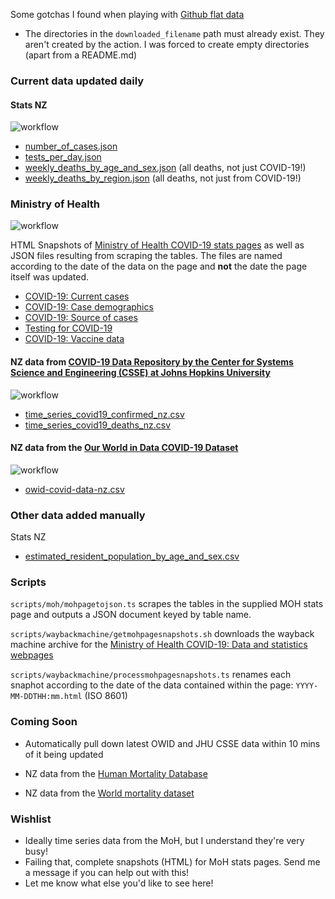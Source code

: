 Some gotchas I found when playing with [Github flat data](https://github.com/marketplace/actions/flat-data)

- The directories in the `downloaded_filename` path must already exist. They aren't created by the action. I was forced to create empty directories (apart from a README.md)

### Current data updated daily

#### Stats NZ

![workflow](https://github.com/Staz/nz-covid19-data/actions/workflows/statsnz.yml/badge.svg)

- [number_of_cases.json](/data/statsnz/number_of_cases.json)
- [tests_per_day.json](/data/statsnz/tests_per_day.json)
- [weekly_deaths_by_age_and_sex.json](/data/statsnz/weekly_deaths_by_age_and_sex.json) (all deaths, not just COVID-19!)
- [weekly_deaths_by_region.json](/data/statsnz/weekly_deaths_by_region.json) (all deaths, not just from COVID-19!)

### Ministry of Health

![workflow](https://github.com/Staz/nz-covid19-data/actions/workflows/moh.yml/badge.svg)

HTML Snapshots of [Ministry of Health COVID-19 stats pages](https://www.health.govt.nz/covid-19-novel-coronavirus/covid-19-data-and-statistics) as well as JSON files resulting from scraping the tables. The files are named according to the date of the data on the page and **not** the date the page itself was updated. 
 
- [COVID-19: Current cases](/data/moh/covid-19-current-cases)
- [COVID-19: Case demographics](/data/moh/covid-19-case-demographics)
- [COVID-19: Source of cases](/data/moh/covid-19-source-cases)
- [Testing for COVID-19](/data/moh/testing-covid-19)
- [COVID-19: Vaccine data](/data/moh/covid-19-vaccine-data)

#### NZ data from [COVID-19 Data Repository by the Center for Systems Science and Engineering (CSSE) at Johns Hopkins University](https://github.com/CSSEGISandData/COVID-19)

![workflow](https://github.com/Staz/nz-covid19-data/actions/workflows/jhucsse.yml/badge.svg)

- [time_series_covid19_confirmed_nz.csv](/data/jhu-csse/time_series_covid19_confirmed_nz.csv)
- [time_series_covid19_deaths_nz.csv](/data/jhu-csse/time_series_covid19_deaths_nz.csv)

#### NZ data from the [Our World in Data COVID-19 Dataset](https://github.com/owid/covidP19-data)

![workflow](https://github.com/Staz/nz-covid19-data/actions/workflows/owid.yml/badge.svg)

- [owid-covid-data-nz.csv](/data/owid/owid-covid-data-nz.csv)

### Other data added manually

Stats NZ

- [estimated_resident_population_by_age_and_sex.csv](/data/statsnz/estimated_resident_population_by_age_and_sex.csv)

### Scripts

`scripts/moh/mohpagetojson.ts` scrapes the tables in the supplied MOH stats page and outputs a JSON document keyed by table name. 

`scripts/waybackmachine/getmohpagesnapshots.sh` downloads the wayback machine archive for the [Ministry of Health COVID-19: Data and statistics webpages](https://www.health.govt.nz/covid-19-novel-coronavirus/covid-19-data-and-statistics)

`scripts/waybackmachine/processmohpagesnapshots.ts` renames each snaphot according to the date of the data contained within the page: `YYYY-MM-DDTHH:mm.html` (ISO 8601)

### Coming Soon

- Automatically pull down latest OWID and JHU CSSE data within 10 mins of it being updated

- NZ data from the [Human Mortality Database](https://www.mortality.org/)

- NZ data from the [World mortality dataset](https://github.com/akarlinsky/world_mortality)

### Wishlist

- Ideally time series data from the MoH, but I understand they're very busy!
- Failing that, complete snapshots (HTML) for MoH stats pages. Send me a message if you can help out with this!
- Let me know what else you'd like to see here!
